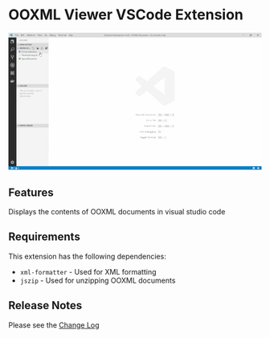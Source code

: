 # OOXML Viewer VSCode Extension

![OOXML Viewer](images/overview.gif)

## Features

Displays the contents of OOXML documents in visual studio code

## Requirements

This extension has the following dependencies:

* `xml-formatter` - Used for XML formatting
* `jszip` - Used for unzipping OOXML documents

## Release Notes

Please see the [Change Log](CHANGELOG.md) 


